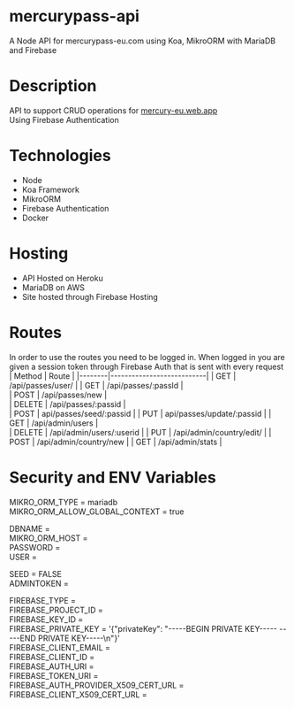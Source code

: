 # mercurypass-api
A Node API for mercurypass-eu.com using Koa, MikroORM with MariaDB and Firebase

# Description
API to support CRUD operations for [mercury-eu.web.app](https://mercury-eu.web.app)  
Using Firebase Authentication

# Technologies
* Node
* Koa Framework
* MikroORM
* Firebase Authentication
* Docker

# Hosting
* API Hosted on Heroku
* MariaDB on AWS
* Site hosted through Firebase Hosting

# Routes
In order to use the routes you need to be logged in. When logged in you are given a session token through Firebase Auth that is sent with every request
| Method | Route                     |
|--------|---------------------------|
| GET    | /api/passes/user/         |
| GET    | /api/passes/:passId       |  
| POST   | /api/passes/new           |  
| DELETE | /api/passes/:passid       |  
| POST   | api/passes/seed/:passid   | 
| PUT    | api/passes/update/:passid |
| GET    | /api/admin/users         |  
| DELETE | /api/admin/users/:userid | 
| PUT    | /api/admin/country/edit/ |
| POST   | /api/admin/country/new   |
| GET    | /api/admin/stats         |

# Security and ENV Variables
MIKRO_ORM_TYPE = mariadb  
MIKRO_ORM_ALLOW_GLOBAL_CONTEXT = true  

DBNAME =   
MIKRO_ORM_HOST =   
PASSWORD =   
USER =   

SEED = FALSE  
ADMINTOKEN =  

FIREBASE_TYPE =   
FIREBASE_PROJECT_ID =   
FIREBASE_KEY_ID =   
FIREBASE_PRIVATE_KEY = '{"privateKey": "-----BEGIN PRIVATE KEY----- -----END PRIVATE KEY-----\n"}'  
FIREBASE_CLIENT_EMAIL =   
FIREBASE_CLIENT_ID =   
FIREBASE_AUTH_URI =   
FIREBASE_TOKEN_URI =   
FIREBASE_AUTH_PROVIDER_X509_CERT_URL =   
FIREBASE_CLIENT_X509_CERT_URL =   



